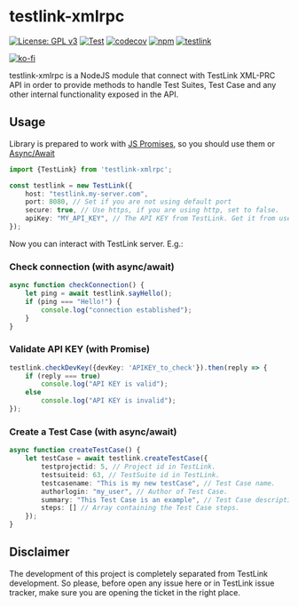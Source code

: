 # testlink-xmlrpc

[![License: GPL v3](https://img.shields.io/badge/License-GPL%20v3-blue.svg)](https://www.gnu.org/licenses/gpl-3.0)
[![Test](https://github.com/Nyaran/testlink-xmlrpc/actions/workflows/test.yml/badge.svg)](https://github.com/Nyaran/testlink-xmlrpc/actions/workflows/test.yml)
[![codecov](https://codecov.io/gh/Nyaran/testlink-xmlrpc/branch/main/graph/badge.svg?token=JAAQ2DCW9D)](https://codecov.io/gh/Nyaran/testlink-xmlrpc)
[![npm](https://img.shields.io/npm/dw/testlink-xmlrpc)](https://www.npmjs.com/package/testlink-xmlrpc)
[![testlink](https://img.shields.io/badge/TestLink-1.9.20__fixed-blue)](https://github.com/TestLinkOpenSourceTRMS/testlink-code/tree/testlink_1_9_20_fixed)

[![ko-fi](https://img.shields.io/badge/buy%20me%20a%20coffee-donate-yellow.svg)](https://ko-fi.com/nyaran)

testlink-xmlrpc is a NodeJS module that connect with TestLink XML-PRC API in order to provide methods to handle Test Suites, Test Case and any other internal functionality exposed in the API.

## Usage

Library is prepared to work with [JS Promises](https://developer.mozilla.org/en-US/docs/Web/JavaScript/Reference/Global_Objects/Promise), so you should use them or [Async/Await](https://developer.mozilla.org/en-US/docs/Web/JavaScript/Reference/Statements/async_function)
````typescript
import {TestLink} from 'testlink-xmlrpc';

const testlink = new TestLink({
	host: "testlink.my-server.com",
	port: 8080, // Set if you are not using default port
	secure: true, // Use https, if you are using http, set to false.
	apiKey: "MY_API_KEY", // The API KEY from TestLink. Get it from user profile.
});
````

Now you can interact with TestLink server. E.g.:

### Check connection (with async/await)
````typescript
async function checkConnection() {
	let ping = await testlink.sayHello();
	if (ping === "Hello!") {
		console.log("connection established");
	}
}
````
### Validate API KEY (with Promise)
````typescript
testlink.checkDevKey({devKey: 'APIKEY_to_check'}).then(reply => {
	if (reply === true)
		console.log("API KEY is valid");
	else
		console.log("API KEY is invalid");
});
````
### Create a Test Case (with async/await)
````typescript
async function createTestCase() {
	let testCase = await testlink.createTestCase({
		testprojectid: 5, // Project id in TestLink.
		testsuiteid: 63, // TestSuite id in TestLink.
		testcasename: "This is my new testCase", // Test Case name.
		authorlogin: "my_user", // Author of Test Case.
		summary: "This Test Case is an example", // Test Case description.
		steps: [] // Array containing the Test Case steps.
	});
}
````

## Disclaimer
The development of this project is completely separated from TestLink development. So please, before open any issue here or in TestLink issue tracker, make sure you are opening the ticket in the right place.
